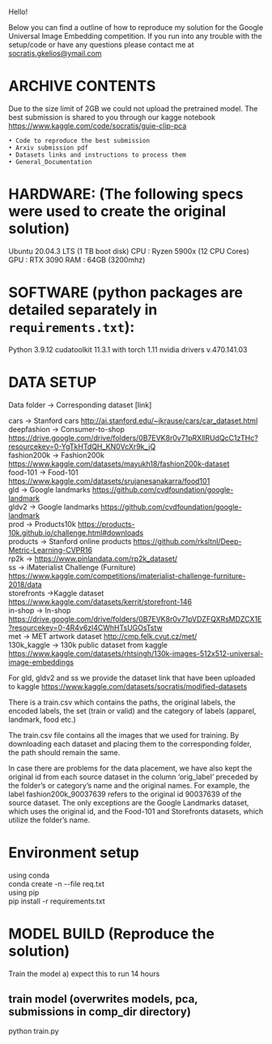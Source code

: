 Hello!

Below you can find a outline of how to reproduce my solution for the Google Universal Image Embedding competition.
If you run into any trouble with the setup/code or have any questions please contact me at socratis.gkelios@ymail.com

# ARCHIVE CONTENTS

Due to the size limit of 2GB we could not upload the pretrained model. The best submission is shared to you through our kagge notebook https://www.kaggle.com/code/socratis/guie-clip-pca

    • Code to reproduce the best submission
    • Arxiv submission pdf
    • Datasets links and instructions to process them
    • General_Documentation
    


# HARDWARE: (The following specs were used to create the original solution)
Ubuntu 20.04.3 LTS (1 TB boot disk)
CPU : Ryzen 5900x (12 CPU Cores)
GPU : RTX 3090
RAM : 64GB (3200mhz)


# SOFTWARE (python packages are detailed separately in `requirements.txt`):
Python 3.9.12
cudatoolkit 11.3.1 with torch 1.11
nvidia drivers v.470.141.03

# DATA SETUP 

Data folder → Corresponding dataset [link]

cars → Stanford cars http://ai.stanford.edu/~jkrause/cars/car_dataset.html   
deepfashion →  Consumer-to-shop https://drive.google.com/drive/folders/0B7EVK8r0v71pRXllRUdQcC1zTHc?resourcekey=0-YgTkHTdQH_KN0VcXr9k_jQ  
fashion200k →  Fashion200k https://www.kaggle.com/datasets/mayukh18/fashion200k-dataset    
food-101 → Food-101 https://www.kaggle.com/datasets/srujanesanakarra/food101  
gld → Google landmarks https://github.com/cvdfoundation/google-landmark  
gldv2 → Google landmarks https://github.com/cvdfoundation/google-landmark  
prod → Products10k https://products-10k.github.io/challenge.html#downloads  
products → Stanford online products https://github.com/rksltnl/Deep-Metric-Learning-CVPR16  
rp2k → https://www.pinlandata.com/rp2k_dataset/   
ss → iMaterialist Challenge (Furniture) https://www.kaggle.com/competitions/imaterialist-challenge-furniture-2018/data  
storefronts →Kaggle dataset https://www.kaggle.com/datasets/kerrit/storefront-146  
in-shop →  In-shop https://drive.google.com/drive/folders/0B7EVK8r0v71pVDZFQXRsMDZCX1E?resourcekey=0-4R4v6zl4CWhHTsUGOsTstw  
met → MET artwork dataset http://cmp.felk.cvut.cz/met/  
130k_kaggle → 130k public dataset from kaggle https://www.kaggle.com/datasets/rhtsingh/130k-images-512x512-universal-image-embeddings  

For gld, gldv2 and ss we provide the dataset link that have been uploaded to kaggle https://www.kaggle.com/datasets/socratis/modified-datasets  

There is a train.csv which contains the paths, the original labels, the encoded labels, the set (train or valid) and the category of labels (apparel, landmark, food etc.)  

The train.csv file contains all the images that we used for training. By downloading each dataset and placing them to the corresponding folder, the path should remain the same.  

In case there are problems for the data placement, we have also kept the original id from each source dataset in the column ‘orig_label’ preceded by the folder’s or category’s name and the original names. For example,  the label fashion200k_90037639 refers to the original id 90037639 of the source dataset. The only exceptions are the Google Landmarks dataset, which uses the original id, and the Food-101 and Storefronts datasets, which utilize the folder’s name.

# Environment setup
using conda  
conda create -n <environment-name> --file req.txt  
using pip   
pip install -r requirements.txt  


# MODEL BUILD (Reproduce the solution)

Train the model
    a) expect this to run 14 hours

## train model (overwrites models, pca, submissions in comp_dir directory)
python train.py
